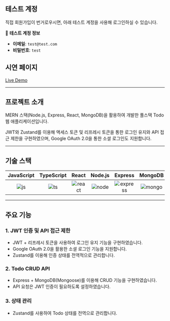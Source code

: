 ## 테스트 계정

직접 회원가입이 번거로우시면, 아래 테스트 계정을 사용해 로그인하실 수 있습니다.  

📌 **테스트 계정 정보**  
- **이메일**: `test@test.com`  
- **비밀번호**: `test`  

## 시연 페이지

[Live Demo](https://merntodo-bd76.onrender.com/)

---

## 프로젝트 소개

<p>MERN 스택(Node.js, Express, React, MongoDB)을 활용하여 개발한 풀스택 Todo 웹 애플리케이션입니다.</p>
<p>JWT와 Zustand를 이용해 액세스 토큰 및 리프레시 토큰을 통한 로그인 유지와 API 접근 제한을 구현하였으며,  
Google OAuth 2.0을 통한 소셜 로그인도 지원합니다.  </p>

---

## 기술 스택

| JavaScript | TypeScript |  React   | Node.js |  Express   | MongoDB  |
| :--------: | :--------: | :------: | :-----: | :--------: | :------: |
|   ![js]    |   ![ts]    | ![react] | ![node] | ![express] | ![mongo] |

---

## 주요 기능

### 1. JWT 인증 및 API 접근 제한

-   JWT + 리프레시 토큰을 사용하여 로그인 유지 기능을 구현하였습니다.
-   Google OAuth 2.0을 활용한 소셜 로그인 기능을 지원합니다.
-   Zustand를 이용해 인증 상태를 전역적으로 관리합니다.

### 2. Todo CRUD API

-   Express + MongoDB(Mongoose)를 이용해 CRUD 기능을 구현하였습니다.
-   API 요청은 JWT 인증이 필요하도록 설정하였습니다.

### 3. 상태 관리

-   Zustand를 사용하여 Todo 상태를 전역으로 관리합니다.

<!-- Stack Icon References -->

[js]: https://cdn.jsdelivr.net/gh/devicons/devicon/icons/javascript/javascript-original.svg
[ts]: https://cdn.jsdelivr.net/gh/devicons/devicon/icons/typescript/typescript-original.svg
[react]: https://cdn.jsdelivr.net/gh/devicons/devicon/icons/react/react-original.svg
[node]: https://cdn.jsdelivr.net/gh/devicons/devicon/icons/nodejs/nodejs-original.svg
[express]: https://cdn.jsdelivr.net/gh/devicons/devicon/icons/express/express-original.svg
[mongo]: https://cdn.jsdelivr.net/gh/devicons/devicon/icons/mongodb/mongodb-original.svg
